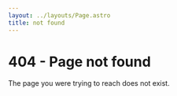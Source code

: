 ```yaml
---
layout: ../layouts/Page.astro
title: not found
---
```


# 404 - Page not found

The page you were trying to reach does not exist.
